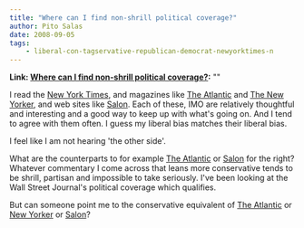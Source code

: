 ```yaml
---
title: "Where can I find non-shrill political coverage?"
author: Pito Salas
date: 2008-09-05
tags:
    - liberal-con-tagservative-republican-democrat-newyorktimes-n
---
```


**Link: [Where can I find non-shrill political coverage?](None):** ""

I read the [New York Times](<http://www.nytimes.com/>), and magazines like
[The Atlantic](<http://www.theatlantic.com/>) and [The New
Yorker](<http://www.newyorker.com/>), and web sites like
[Salon](<http://www.salon.com/>). Each of these, IMO are relatively thoughtful
and interesting and a good way to keep up with what's going on. And I tend to
agree with them often. I guess my liberal bias matches their liberal bias.

I feel like I am not hearing 'the other side'.

What are the counterparts to for example [The
Atlantic](<http://www.theatlantic.com/>) or [Salon](<http://www.salon.com/>)
for the right? Whatever commentary I come across that leans more conservative
tends to be shrill, partisan and impossible to take seriously. I've been
looking at the Wall Street Journal's political coverage which qualifies.

But can someone point me to the conservative equivalent of [The
Atlantic](<http://www.theatlantic.com/>) or [New
Yorker](<http://www.newyorker.com/>) or [Salon](<http://www.salon.com/>)?


